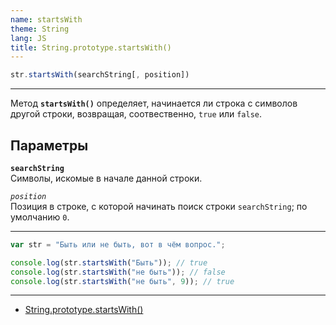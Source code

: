 ```yaml
---
name: startsWith
theme: String
lang: JS
title: String.prototype.startsWith()
---
```


```js
str.startsWith(searchString[, position])
```

---

Метод **`startsWith()`** определяет, начинается ли строка с символов другой строки, возвращая, соотвественно, `true` или `false`.

## Параметры

**`searchString`**<br />
Символы, искомые в начале данной строки.

_`position`_<br />
Позиция в строке, с которой начинать поиск строки `searchString`; по умолчанию `0`.

---

```js
var str = "Быть или не быть, вот в чём вопрос.";

console.log(str.startsWith("Быть")); // true
console.log(str.startsWith("не быть")); // false
console.log(str.startsWith("не быть", 9)); // true
```

---

- [String.prototype.startsWith()](https://developer.mozilla.org/ru/docs/Web/JavaScript/Reference/Global_Objects/String/startsWith)
